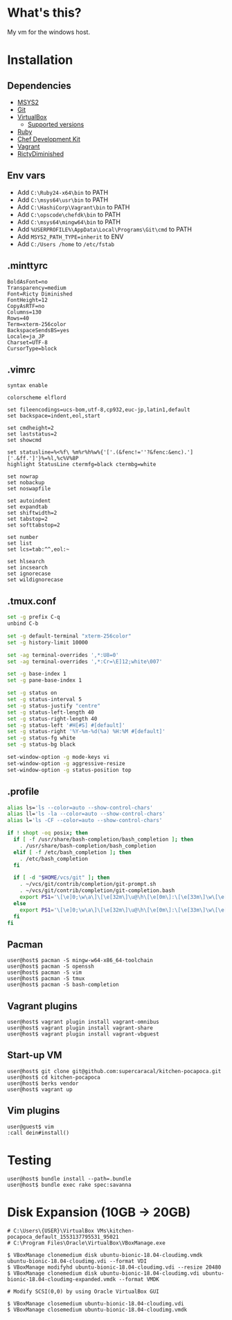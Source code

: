 # What's this?
My vm for the windows host.

# Installation
## Dependencies
* [MSYS2](http://www.msys2.org/)
* [Git](https://git-for-windows.github.io/)
* [VirtualBox](https://www.virtualbox.org/wiki/Downloads)
  * [Supported versions](https://www.vagrantup.com/docs/virtualbox/)
* [Ruby](https://rubyinstaller.org/)
* [Chef Development Kit](https://downloads.chef.io/chefdk)
* [Vagrant](https://www.vagrantup.com/downloads.html)
* [RictyDiminished](https://github.com/edihbrandon/RictyDiminished)

## Env vars
* Add `C:\Ruby24-x64\bin` to PATH
* Add `C:\msys64\usr\bin` to PATH
* Add `C:\HashiCorp\Vagrant\bin` to PATH
* Add `C:\opscode\chefdk\bin` to PATH
* Add `C:\msys64\mingw64\bin` to PATH
* Add `%USERPROFILE%\AppData\Local\Programs\Git\cmd` to PATH
* Add `MSYS2_PATH_TYPE=inherit` to ENV
* Add `C:/Users /home` to `/etc/fstab`

## .minttyrc
```
BoldAsFont=no
Transparency=medium
Font=Ricty Diminished
FontHeight=12
CopyAsRTF=no
Columns=130
Rows=40
Term=xterm-256color
BackspaceSendsBS=yes
Locale=ja_JP
Charset=UTF-8
CursorType=block
```

## .vimrc
```vim
syntax enable

colorscheme elflord

set fileencodings=ucs-bom,utf-8,cp932,euc-jp,latin1,default
set backspace=indent,eol,start

set cmdheight=2
set laststatus=2
set showcmd

set statusline=%<%f\ %m%r%h%w%{'['.(&fenc!=''?&fenc:&enc).']['.&ff.']'}%=%l,%c%V%8P
highlight StatusLine ctermfg=black ctermbg=white

set nowrap
set nobackup
set noswapfile

set autoindent
set expandtab
set shiftwidth=2
set tabstop=2
set softtabstop=2

set number
set list
set lcs=tab:^^,eol:~

set hlsearch
set incsearch
set ignorecase
set wildignorecase
```

## .tmux.conf
```sh
set -g prefix C-q
unbind C-b

set -g default-terminal "xterm-256color"
set -g history-limit 10000

set -ag terminal-overrides ',*:U8=0'
set -ag terminal-overrides ',*:Cr=\E]12;white\007'

set -g base-index 1
set -g pane-base-index 1

set -g status on
set -g status-interval 5
set -g status-justify "centre"
set -g status-left-length 40
set -g status-right-length 40
set -g status-left '#H[#S] #[default]'
set -g status-right '%Y-%m-%d(%a) %H:%M #[default]'
set -g status-fg white
set -g status-bg black

set-window-option -g mode-keys vi
set-window-option -g aggressive-resize
set-window-option -g status-position top
```

## .profile
```sh
alias ls='ls --color=auto --show-control-chars'
alias ll='ls -la --color=auto --show-control-chars'
alias l='ls -CF --color=auto --show-control-chars'

if ! shopt -oq posix; then
  if [ -f /usr/share/bash-completion/bash_completion ]; then
    . /usr/share/bash-completion/bash_completion
  elif [ -f /etc/bash_completion ]; then
    . /etc/bash_completion
  fi

  if [ -d "$HOME/vcs/git" ]; then
    . ~/vcs/git/contrib/completion/git-prompt.sh
    . ~/vcs/git/contrib/completion/git-completion.bash
    export PS1='\[\e]0;\w\a\]\[\e[32m\]\u@\h\[\e[0m\]:\[\e[33m\]\w\[\e[0m\]\[\e[35m\]$(__git_ps1)\[\e[0m\]\$ '
  else
    export PS1='\[\e]0;\w\a\]\[\e[32m\]\u@\h\[\e[0m\]:\[\e[33m\]\w\[\e[0m\]\$ '
  fi
fi
```

## Pacman
```
user@host$ pacman -S mingw-w64-x86_64-toolchain
user@host$ pacman -S openssh
user@host$ pacman -S vim
user@host$ pacman -S tmux
user@host$ pacman -S bash-completion
```

## Vagrant plugins
```
user@host$ vagrant plugin install vagrant-omnibus
user@host$ vagrant plugin install vagrant-share
user@host$ vagrant plugin install vagrant-vbguest
```

## Start-up VM
```
user@host$ git clone git@github.com:supercaracal/kitchen-pocapoca.git
user@host$ cd kitchen-pocapoca
user@host$ berks vendor
user@host$ vagrant up
```

## Vim plugins
```
user@guest$ vim
:call dein#install()
```

# Testing
```
user@host$ bundle install --path=.bundle
user@host$ bundle exec rake spec:savanna
```

# Disk Expansion (10GB -> 20GB)
```
# C:\Users\{USER}\VirtualBox VMs\kitchen-pocapoca_default_1553137795531_95021
# C:\Program Files\Oracle\VirtualBox\VBoxManage.exe

$ VBoxManage clonemedium disk ubuntu-bionic-18.04-cloudimg.vmdk ubuntu-bionic-18.04-cloudimg.vdi --format VDI
$ VBoxManage modifyhd ubuntu-bionic-18.04-cloudimg.vdi --resize 20480
$ VBoxManage clonemedium disk ubuntu-bionic-18.04-cloudimg.vdi ubuntu-bionic-18.04-cloudimg-expanded.vmdk --format VMDK

# Modify SCSI(0,0) by using Oracle VirtualBox GUI

$ VBoxManage closemedium ubuntu-bionic-18.04-cloudimg.vdi
$ VBoxManage closemedium ubuntu-bionic-18.04-cloudimg.vmdk
```
